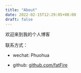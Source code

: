 ```yaml
---
title: "About"
date: 2022-02-15T12:29:05+08:00
draft: false
---
```


欢迎来到我的个人博客

联系方式：

- wechat: Phuohua

- github: [github.com/fatFire]()